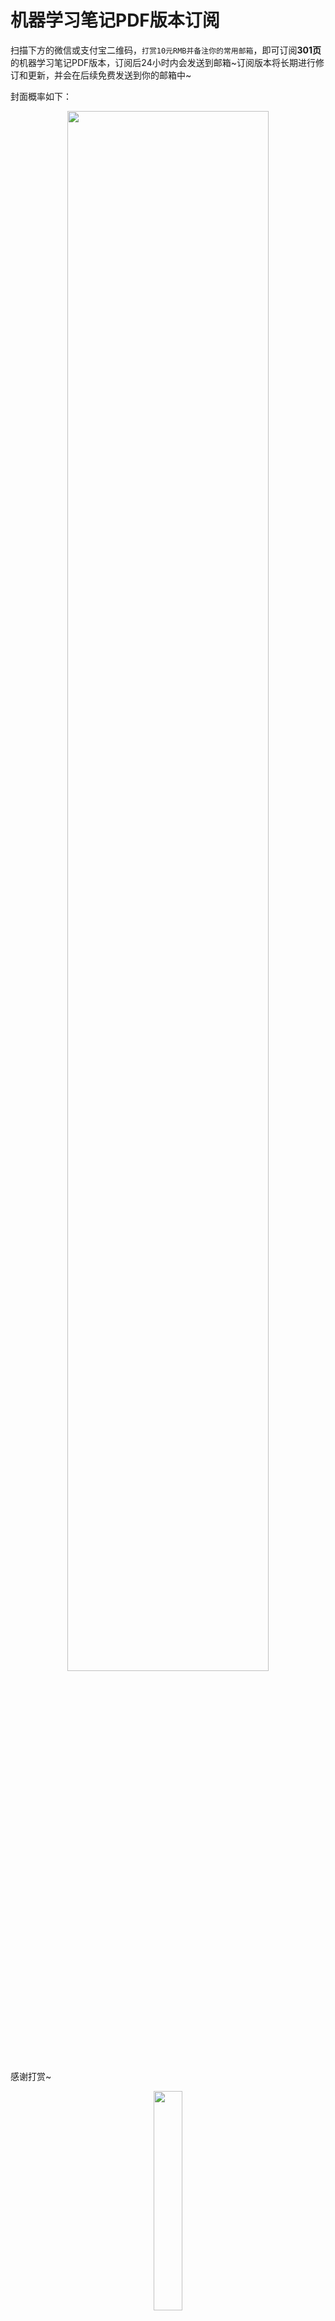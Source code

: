 # 机器学习笔记PDF版本订阅

扫描下方的微信或支付宝二维码，`打赏10元RMB并备注你的常用邮箱`，即可订阅**301页**的机器学习笔记PDF版本，订阅后24小时内会发送到邮箱\~订阅版本将长期进行修订和更新，并会在后续免费发送到你的邮箱中\~

封面概率如下：
<center><img src="https://cdn.jsdelivr.net/gh/Sakura-gh/ML-notes/img/ml-book.png" width="80%" /></center>

感谢打赏~

<center><img src="https://gitee.com/Sakura-gh/ML-notes/raw/master/img/wx.jpg" width="30%;"></center>

<center><img src="https://gitee.com/Sakura-gh/ML-notes/raw/master/img/zfb.jpg" width="30%;"></center>

附：陆陆续续也已经更新了将近20w余字的笔记啦\~学习的过程是孤独的，学习的结果是未知的，我们都在一条崭新的道路上前行，甚至每个人在路上的遭遇都各不相同。记录下李宏毅老师的机器学习笔记，并分享在github上，初心是做自我复习之用，没想到得到了这么多人的认可，受宠若惊。笔记的markdown、html版本已经全部开源在github上，当然也有很多小伙伴们向我反映pdf版本的笔记用起来更方便，既可以在ipad上直接观看，也可以打印下来随时查看学习，于是我将其整理成一整份文档，以电子书籍的形式呈现出来。一杯奶茶的打赏钱即可获取累计20w余字的电子书籍笔记\~开源不易，也希望大家能多多支持


此外，这里承诺：github上可在线观看的html版本将永久免费开源，供大家学习参考之用!